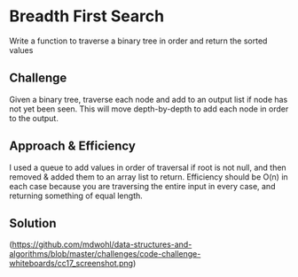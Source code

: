 # Breadth First Search
Write a function to traverse a binary tree in order and return the sorted values

## Challenge
Given a binary tree, traverse each node and add to an output list if node has not yet been seen. This will move depth-by-depth to add each node in order to the output.

## Approach & Efficiency
I used a queue to add values in order of traversal if root is not null, and then removed & added them to an array list to return. Efficiency should be O(n) in each case because you are traversing the entire input in every case, and returning something of equal length.

## Solution
(https://github.com/mdwohl/data-structures-and-algorithms/blob/master/challenges/code-challenge-whiteboards/cc17_screenshot.png)


